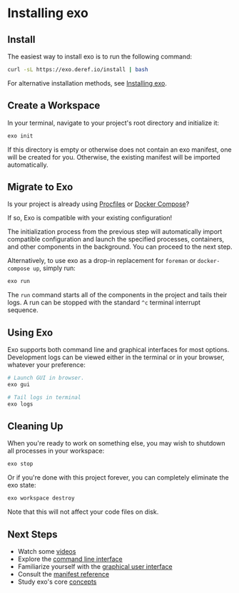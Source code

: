 # Installing exo

## Install

The easiest way to install exo is to run the following command:

```bash
curl -sL https://exo.deref.io/install | bash
```

For alternative installation methods, see [Installing exo](getting-started/install/install.md).

## Create a Workspace

In your terminal, navigate to your project's root directory and initialize it:

```bash
exo init
```

If this directory is empty or otherwise does not contain an exo manifest, one
will be created for you. Otherwise, the existing manifest will be imported
automatically.

## Migrate to Exo

Is your project is already using [Procfiles](manifest/migrating/procfiles.md)
or [Docker Compose](./manifest/migrating/compose.md)?

If so, Exo is compatible with your existing configuration!

The initialization process from the previous step will automatically import
compatible configuration and launch the specified processes, containers, and
other components in the background. You can proceed to the next step.

Alternatively, to use exo as a drop-in replacement for `foreman` or
`docker-compose up`, simply run:

```bash
exo run
```

The `run` command starts all of the components in the project and tails their
logs. A run can be stopped with the standard `^c` terminal interrupt sequence.

## Using Exo

Exo supports both command line and graphical interfaces for most options.
Development logs can be viewed either in the terminal or in your browser,
whatever your preference:

```bash
# Launch GUI in browser.
exo gui

# Tail logs in terminal
exo logs
```

## Cleaning Up

When you're ready to work on something else, you may wish to shutdown all
processes in your workspace:

```bash
exo stop
```

Or if you're done with this project forever, you can completely eliminate the
exo state:

```bash
exo workspace destroy
```

Note that this will not affect your code files on disk.

## Next Steps

* Watch some [videos](./videos.md)
* Explore the [command line interface](./cli.md)
* Familiarize yourself with the [graphical user interface](./gui.md)
* Consult the [manifest reference](./manifest)
* Study exo's core [concepts](./concepts.md)
